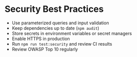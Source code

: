 # Security Best Practices

- Use parameterized queries and input validation
- Keep dependencies up to date (`npm audit`)
- Store secrets in environment variables or secret managers
- Enable HTTPS in production
- Run `npm run test:security` and review CI results
- Review OWASP Top 10 regularly 
